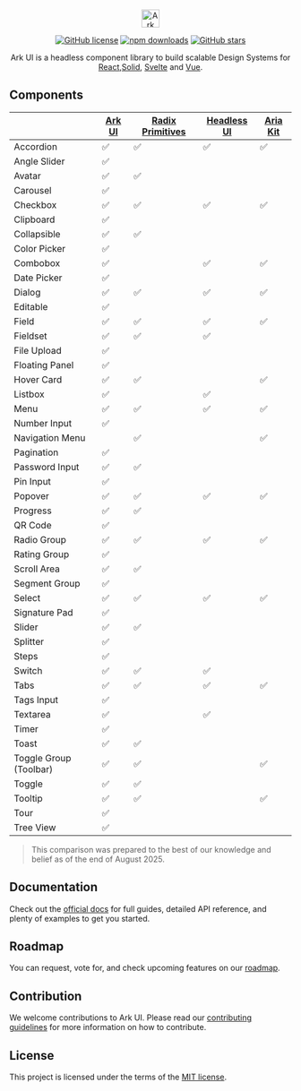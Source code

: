 <br />
<p align="center"><a href="https://github.com/chakra-ui/ark"><img src="https://ark-ui.com/images/ark-logo-on-brand.svg" alt="Ark UI" height="32" /></a></p>
<p align="center">
<a href="https://github.com/chakra-ui/ark/blob/main/LICENSE"><img src="https://img.shields.io/npm/l/@ark-ui/react?style=for-the-badge" alt="GitHub license" /></a>
<a href="https://www.npmjs.com/package/@ark-ui/react"><img src="https://img.shields.io/npm/dm/@zag-js/react?style=for-the-badge" alt="npm downloads" /></a>
<a href="https://github.com/chakra-ui/ark/"><img src="https://img.shields.io/github/stars/chakra-ui/ark?logo=github&style=for-the-badge" alt="GitHub stars" /></a>
</p>
<p align="center">
Ark UI is a headless component library to build scalable Design Systems for  <a href="https://reactjs.org/">React</a>,<a href="https://solidjs.com/">Solid</a>, <a href="https://svelte.dev/">Svelte</a> and  <a href="https://vuejs.org/">Vue</a>.
</p>

## Components

|               | [Ark UI](https://ark-ui.com) | [Radix Primitives](https://www.radix-ui.com/primitives) | [Headless UI](https://headlessui.com/) | [Aria Kit](https://ariakit.org) |
| ---------------------- | ---------------------------- | ------------------------------------------------------- | -------------------------------------- | ------------------------------- |
| Accordion              | ✅                           | ✅                                                      | ✅                                     | ✅                              |
| Angle Slider           | ✅                           |                                                         |                                        |                                 |
| Avatar                 | ✅                           | ✅                                                      |                                        |                                 |
| Carousel               | ✅                           |                                                         |                                        |                                 |
| Checkbox               | ✅                           | ✅                                                      | ✅                                     | ✅                              |
| Clipboard              | ✅                           |                                                         |                                        |                                 |
| Collapsible            | ✅                           | ✅                                                      |                                        |                                 |
| Color Picker           | ✅                           |                                                         |                                        |                                 |
| Combobox               | ✅                           |                                                         | ✅                                     | ✅                              |
| Date Picker            | ✅                           |                                                         |                                        |                                 |
| Dialog                 | ✅                           | ✅                                                      | ✅                                     | ✅                              |
| Editable               | ✅                           |                                                         |                                        |                                 |
| Field                  | ✅                           | ✅                                                      | ✅                                     | ✅                              |
| Fieldset               | ✅                           | ✅                                                      | ✅                                     |                                 |
| File Upload            | ✅                           |                                                         |                                        |                                 |
| Floating Panel         | ✅                           |                                                         |                                        |                                 |
| Hover Card             | ✅                           | ✅                                                      |                                        | ✅                              |
| Listbox                | ✅                           |                                                         | ✅                                     |                                 |
| Menu                   | ✅                           | ✅                                                      | ✅                                     | ✅                              |
| Number Input           | ✅                           |                                                         |                                        |                                 |
| Navigation Menu        |                              | ✅                                                      |                                        | ✅                              |
| Pagination             | ✅                           |                                                         |                                        |                                 |
| Password Input         | ✅                           | ✅                                                      |                                        |                                 |
| Pin Input              | ✅                           |                                                         |                                        |                                 |
| Popover                | ✅                           | ✅                                                      | ✅                                     | ✅                              |
| Progress               | ✅                           | ✅                                                      |                                        |                                 |
| QR Code                | ✅                           |                                                         |                                        |                                 |
| Radio Group            | ✅                           | ✅                                                      | ✅                                     | ✅                              |
| Rating Group           | ✅                           |                                                         |                                        |                                 |
| Scroll Area            | ✅                           | ✅                                                      |                                        |                                 |
| Segment Group          | ✅                           |                                                         |                                        |                                 |
| Select                 | ✅                           | ✅                                                      | ✅                                     | ✅                              |
| Signature Pad          | ✅                           |                                                         |                                        |                                 |
| Slider                 | ✅                           | ✅                                                      |                                        |                                 |
| Splitter               | ✅                           |                                                         |                                        |                                 |
| Steps                  | ✅                           |                                                         |                                        |                                 |
| Switch                 | ✅                           | ✅                                                      | ✅                                     |                                 |
| Tabs                   | ✅                           | ✅                                                      | ✅                                     | ✅                              |
| Tags Input             | ✅                           |                                                         |                                        |                                 |
| Textarea               | ✅                           |                                                         | ✅                                     |                                 |
| Timer                  | ✅                           |                                                         |                                        |                                 |
| Toast                  | ✅                           | ✅                                                      |                                        |                                 |
| Toggle Group (Toolbar) | ✅                           | ✅                                                      |                                        | ✅                              |
| Toggle                 | ✅                           | ✅                                                      |                                        |                                 |
| Tooltip                | ✅                           | ✅                                                      |                                        | ✅                              |
| Tour                   | ✅                           |                                                         |                                        |                                 |
| Tree View              | ✅                           |                                                         |                                        |                                 |


>This comparison was prepared to the best of our knowledge and belief as of the end of August 2025.

## Documentation

Check out the [official docs](https://ark-ui.com/) for full guides, detailed API reference, and plenty of examples to
get you started.

## Roadmap

You can request, vote for, and check upcoming features on our [roadmap](https://ark-ui.canny.io/).

## Contribution

We welcome contributions to Ark UI. Please read our
[contributing guidelines](https://github.com/chakra-ui/ark/blob/main/CONTRIBUTING.md) for more information on how to
contribute.

## License

This project is licensed under the terms of the [MIT license](https://github.com/chakra-ui/ark/blob/main/LICENSE).
